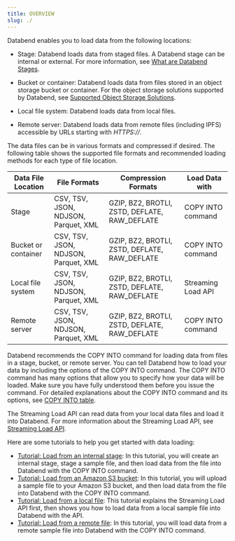 ```yaml
---
title: OVERVIEW
slug: ./
---
```


Databend enables you to load data from the following locations:

- Stage:  Databend loads data from staged files. A Databend stage can be internal or external. For more information, see [What are Databend Stages](../30-reference/30-sql/00-ddl/40-stage/index.md#what-are-databend-stages).

- Bucket or container: Databend loads data from files stored in an object storage bucket or container. For the object storage solutions supported by Databend, see [Supported Object Storage Solutions](../10-deploy/00-understanding-deployment-modes.md#supported-object-storage-solutions).

- Local file system: Databend loads data from local files.

- Remote server: Databend loads data from remote files (including IPFS) accessible by URLs starting with *HTTPS://*.

The data files can be in various formats and compressed if desired. The following table shows the supported file formats and recommended loading methods for each type of file location.

| Data File Location  | File Formats                         | Compression Formats                           | Load Data with     |
|---------------------|--------------------------------------|-----------------------------------------------|--------------------|
| Stage               | CSV, TSV, JSON, NDJSON, Parquet, XML | GZIP, BZ2, BROTLI, ZSTD, DEFLATE, RAW_DEFLATE | COPY INTO command  |
| Bucket or container | CSV, TSV, JSON, NDJSON, Parquet, XML | GZIP, BZ2, BROTLI, ZSTD, DEFLATE, RAW_DEFLATE | COPY INTO command  |
| Local file system   | CSV, TSV, JSON, NDJSON, Parquet, XML | GZIP, BZ2, BROTLI, ZSTD, DEFLATE, RAW_DEFLATE | Streaming Load API |
| Remote server       | CSV, TSV, JSON, NDJSON, Parquet, XML | GZIP, BZ2, BROTLI, ZSTD, DEFLATE, RAW_DEFLATE | COPY INTO command  |

Databend recommends the COPY INTO command for loading data from files in a stage, bucket, or remote server. You can tell Databend how to load your data by including the options of the COPY INTO command. The COPY INTO command has many options that allow you to specify how your data will be loaded. Make sure you have fully understood them before you issue the command. For detailed explanations about the COPY INTO command and its options, see [COPY INTO table](../30-reference/30-sql/10-dml/dml-copy-into-table.md).

The Streaming Load API can read data from your local data files and load it into Databend. For more information about the Streaming Load API, see [Streaming Load API](02-local.md#streaming-load-api).

Here are some tutorials to help you get started with data loading:

- [Tutorial: Load from an internal stage](00-stage.md): In this tutorial, you will create an internal stage, stage a sample file, and then load data from the file into Databend with the COPY INTO command.
- [Tutorial: Load from an Amazon S3 bucket](01-s3.md): In this tutorial, you will upload a sample file to your Amazon S3 bucket, and then load data from the file into Databend with the COPY INTO command.
- [Tutorial: Load from a local file](./02-local.md): This tutorial explains the Streaming Load API first, then shows you how to load data from a local sample file into Databend with the API.
- [Tutorial: Load from a remote file](04-http.md): In this tutorial, you will load data from a remote sample file into Databend with the COPY INTO command.